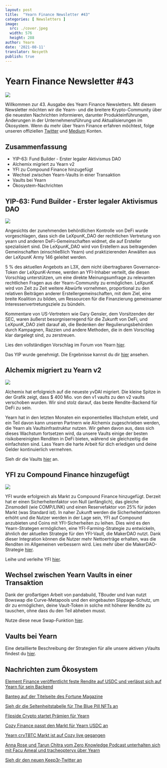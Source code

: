 ```yaml
---
layout: post
title:  "Yearn Finance Newsletter #43"
categories: [ Newsletters ]
image:
  src: ./cover.jpeg
  width: 576
  height: 288
author: Yearn
date: '2021-08-11'
translator: Nesyeth
publish: true
---
```


# Yearn Finance Newsletter #43

![](/_newsletters/Yearn-Finance-Newsletter-43/image1.jpg)

Willkommen zur 43. Ausgabe des Yearn Finance Newsletters. Mit diesem Newsletter möchten wir die Yearn- und die breitere Krypto-Community über die neuesten Nachrichten informieren, darunter Produkteinführungen, Änderungen in der Unternehmensführung und Aktualisierungen im Ökosystem. Wenn du mehr über Yearn Finance erfahren möchtest, folge unseren offiziellen [Twitter](https://twitter.com/iearnfinance) und [Medium](https://medium.com/iearn) Konten.

## **Zusammenfassung**

- YIP-63: Fund Builder - Erster legaler Aktivismus DAO
-	Alchemix migriert zu Yearn v2
-	YFI zu Compound Finance hinzugefügt
-	Wechsel zwischen Yearn-Vaults in einer Transaktion
-	Vaults bei Yearn
-	Ökosystem-Nachrichten

## **YIP-63: Fund Builder - Erster legaler Aktivismus DAO**

![](/_newsletters/Yearn-Finance-Newsletter-43/image2.jpg)

Angesichts der zunehmenden behördlichen Kontrolle von DeFi wurde vorgeschlagen, dass sich die LeXpunK_DAO der rechtlichen Vertretung von yearn und anderen DeFi-Gemeinschaften widmet, die auf Ersteller spezialisiert sind. Die LeXpunK_DAO wird von Erstellern aus beitragenden Gemeinschaften (einschließlich Yearn) und praktizierenden Anwälten aus der LeXpunK Army 146 geleitet werden.

5 % des aktuellen Angebots an L3X, dem nicht übertragbaren Governance-Token der LeXpunK-Armee, werden an YFI-Inhaber verteilt, die diesen Vorschlag unterstützen, um eine direkte Meinungsumfrage zu relevanten rechtlichen Fragen aus der Yearn-Community zu ermöglichen. LeXpunK wird von Zeit zu Zeit weitere Abwürfe vornehmen, proportional zu den relativen Beiträgen anderer Erstellergemeinschaften, mit dem Ziel, eine breite Koalition zu bilden, um Ressourcen für die Finanzierung gemeinsamer Interessenvertretungsziele zu bündeln.

Kommentare von US-Vertretern wie Gary Gensler, dem Vorsitzenden der SEC, waren äußerst besorgniserregend für die Zukunft von DeFi, und LeXpunK_DAO zielt darauf ab, die Bedenken der Regulierungsbehörden durch Kampagnen, Razzien und andere Methoden, die in dem Vorschlag klar dargelegt sind, zu zerstreuen.

Lies den vollständigen Vorschlag im Forum von Yearn [hier](https://gov.yearn.finance/t/yip-63-fund-builder-first-legal-activism-dao/11280).

Das YIP wurde genehmigt. Die Ergebnisse kannst du dir [hier](https://gov.yearn.finance/t/proposal-fund-builder-first-legal-activism-dao/11280) ansehen.

## **Alchemix migriert zu Yearn v2**

![](/_newsletters/Yearn-Finance-Newsletter-43/image3.jpg)

Alchemix hat erfolgreich auf die neueste yvDAI migriert. Die kleine Spitze in der Grafik zeigt, dass $ 400 Mio. von den v1 vaults zu den v2 vaults verschoben wurden. Wir sind stolz darauf, das beste Rendite-Backend für DeFi zu sein.

Yearn hat in den letzten Monaten ein exponentielles Wachstum erlebt, und ein Teil davon kann unseren Partnern wie Alchemix zugeschrieben werden, die Yearn als Vaultsinfrastruktur nutzen. Wir gehen davon aus, dass sich dieses Wachstum fortsetzen wird, da unsere Vaults einige der besten risikobereinigten Renditen in DeFi bieten, während sie gleichzeitig die einfachsten sind. Lass Yearn die harte Arbeit für dich erledigen und deine Gelder kontinuierlich vermehren.

Sieh dir die Vaults [hier](https://yearn.finance/vaults) an.

## **YFI zu Compound Finance hinzugefügt**

![](/_newsletters/Yearn-Finance-Newsletter-43/image4.jpg)

YFI wurde erfolgreich als Markt zu Compound Finance hinzugefügt. Derzeit hat er einen Sicherheitenfaktor von Null (anfänglich), das gleiche Zinsmodell (wie COMP/LINK) und einen Reservefaktor von 25% für jeden Markt (was Standard ist). In naher Zukunft werden die Sicherheitenfaktoren erhöht und die Nutzer werden in der Lage sein, YFI auf Compound anzubieten und Coins mit YFI-Sicherheiten zu leihen. Dies wird es den Yearn-Strategen ermöglichen, eine YFI-Farming-Strategie zu entwickeln, ähnlich der aktuellen Strategie für den YFI-Vault, die MakerDAO nutzt. Dank dieser Integration können die Nutzer mehr Nettoerträge erhalten, was die Renditen im Allgemeinen verbessern wird. Lies mehr über die MakerDAO-Strategie [hier](https://yearn.fi/invest/0xE14d13d8B3b85aF791b2AADD661cDBd5E6097Db1).

Leihe und verleihe YFI [hier](https://app.compound.finance/).

## **Wechsel zwischen Yearn Vaults in einer Transaktion**

Dank der großartigen Arbeit von pandabuild, TBouder und Ivan nutzt Bowswap die Curve-Metapools und den eingebauten Slippage-Schutz, um dir zu ermöglichen, deine Vault-Token in solche mit höherer Rendite zu tauschen, ohne dass du den Teil abheben musst.

Nutze diese neue Swap-Funktion [hier](https://bowswap.finance/).

## **Vaults bei Yearn**

Eine detaillierte Beschreibung der Strategien für alle unsere aktiven yVaults findest du [hier](https://medium.com/yearn-state-of-the-vaults/the-vaults-at-yearn-9237905ffed3).

## **Nachrichten zum Ökosystem**

[Element Finance veröffentlicht feste Rendite auf USDC und verlässt sich auf Yearn für sein Backend](https://twitter.com/element_fi/status/1422934199284215810?s=20)

[Banteg auf der Titelseite des Fortune Magazine](https://twitter.com/FortuneMagazine/status/1420803860336152577)

[Sieh dir die Seltenheitstabelle für The Blue Pill NFTs an](https://github.com/banteg/blue-pill#rarity-table)

[Flipside Crypto startet Prämien für Yearn](https://twitter.com/BmurrayFlipside/status/1421147576674422788)

[Cozy Finance passt den Markt für Yearn USDC an](https://twitter.com/cozyfinance/status/1422226784674664453)

[Yearn crvTBTC Markt ist auf Cozy live gegangen](https://twitter.com/cozyfinance/status/1422633897490223107)

[Anna Rose und Tarun Chitra vom Zero Knowledge Podcast unterhalten sich mit Facu Ameal und tracheopteryx über Yearn](https://www.zeroknowledge.fm/192)

[Sieh dir den neuen Keep3r-Twitter an](https://twitter.com/thekeep3r)